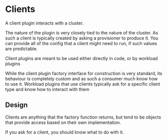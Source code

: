 # Clients

A client plugin interacts with a cluster.  

The nature of the plugin is very closely tied to the nature of the cluster.  As
such a client is typically created by asking a provisioner to produce it.
You can provide all of the config that a client might need to run, if such values
are predictable.

Client plugins are meant to be used either directly in code, or by workload plugins

While the client plugin factory interface for construction is very standard, its
behaviour is completely custom and as such a consumer much know how to use it.
Workload plugins that use clients typically ask for a specific client type and
know how to interact with them

## Design

Clients are anything that the factory function returns, but tend to be objects that
provide access based on their own implementation.

If you ask for a client, you should know what to do with it.

